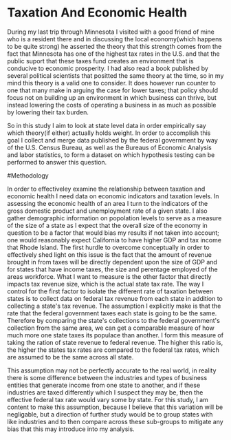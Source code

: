 # Taxation And Economic Health

During my last trip through Minnesota I visited with a good friend of mine who is a resident there and in discussing the local economy(which happens to be quite strong) he asserted the theory that this strength comes from the fact that Minnesota has one of the highest tax rates in the U.S. and that the public suport that these taxes fund creates an environment that is conducive to economic prosperity. I had also read a book published by several political scientists that positted the same theory at the time, so in my mind this theory is a valid one to consider. It does however run counter to one that many make in arguing the case for lower taxes; that policy should focus not on building up an environment in which business can thrive, but instead lowering the costs of operating a business in as much as possible by lowering their tax burden. 

So in this study I aim to look at state level data in order empirically say which theory(if either) actually holds weight. In order to accomplish this goal I collect and merge data published by the federal government by way of the U.S. Census Bureau, as well as the Bureaus of Economic Analysis and labor statistics, to form a dataset on which hypothesis testing can be performed to answer this question.

#Methodology

In order to effectiveley examine the relationship between taxation and economic health I need data on economic indicators and taxation levels. In assessing the economic health of an area I turn to the indicators of the gross domestic product and unemployment rate of a given state. I also gather demographic information on popolation levels to serve as a measure of the size of a state as I expect that the overall size of the economy in question to be a factor that would bias my results if not taken into account; one would reasonably expect California to have higher GDP and tax income that Rhode Island. The first hurdle to overcome conceptually in order to effectively shed light on this issue is the fact that the amount of revenue brought in from taxes will be directly dependent upon the size of GDP and for states that have income taxes, the size and perentage employed of the areas workforce. What I want to measure is the other factor that directly impacts tax revenue size, which is the actual state tax rate. The way I control for the first factor to isolate the different rate of taxation between states is to collect data on federal tax revenue from each state in addition to collecting a state's tax revenue. The assumption I explicitly make is that the rate that the federal government taxes each state is going to be the same. Therefore by comparing the state's collections to the federal government's collection from the same area, we can get a comparable measure of how much more one state taxes its populace than another. I form this measure of taking the ration of state revenue to federal revenue. The higher this ratio is, the higher the states tax rates are compared to the federal tax rates, which are assumed to be the same across all state. 

This assumption may not be perfectly accurate to the real world, in reality there is some difference between the industries and types of business entities that generate income from one state to another, and if these industries are taxed differently which I suspect they may be, then the effective federal tax rate would vary some by state. For this study, I am content to make this assumption, because I believe that this variation will be negligable, but a direction of further study would be to group states with like industries and to then compare across these sub-groups to mitigate any bias that this may introduce into my analysis. 
